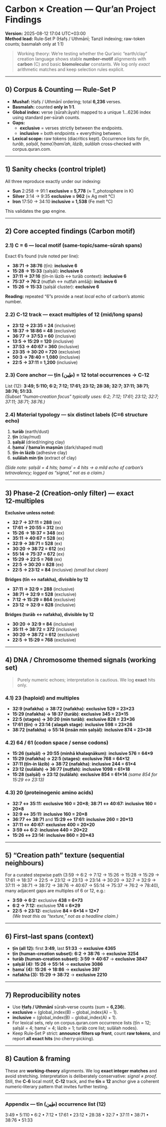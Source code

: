 # Carbon × Creation — Qur’an Project Findings

**Version:** 2025-08-12 17:04 UTC+03:00  
**Method lead:** Rule‑Set P (Ḥafṣ / Uthmānī; Tanzil indexing; raw-token counts; basmalah only at 1:1)

> Working theory: We’re testing whether the Qur’anic “earth/clay” creation language shows stable **number–motif** alignments with **carbon** (C) and basic **biomolecular** constants. We log only _exact_ arithmetic matches and keep selection rules explicit.

---

## 0) Corpus & Counting — Rule‑Set P

- **Mushaf:** Ḥafṣ / Uthmānī ordering; total **6,236** verses.
- **Basmalah:** counted **only in 1:1**.
- **Global index:** verse (sūrah:āyah) mapped to a unique 1…6236 index using standard per‑sūrah counts.
- **Gaps:**
  - **exclusive** = verses strictly between the endpoints.
  - **inclusive** = both endpoints + everything between.
- **Lexical scope:** raw tokens (diacritics kept). Occurrence lists for _ṭīn_, _turāb_, _ṣalṣāl_, _ḥamaʾ/ḥamiʾah_, _lāzib_, _sulālah_ cross‑checked with corpus.quran.com.

---

## 1) Sanity checks (control triplet)

All three reproduce exactly under our indexing:

- **Sun** 2:258 → 91:1 **exclusive = 5,778** (≈ T_photosphere in K)
- **Silver** 3:14 → 9:35 **exclusive = 962** (≈ Ag melt °C)
- **Iron** 17:50 → 34:10 **inclusive = 1,538** (Fe melt °C)

This validates the gap engine.

---

## 2) Core accepted findings (Carbon motif)

### 2.1) **C = 6** — local motif (same‑topic/same‑sūrah spans)

Exact 6’s found (rule noted per line):

- **38:71 → 38:76** (ṭīn): **inclusive 6**
- **15:28 → 15:33** (ṣalṣāl): **inclusive 6**
- **37:11 → 37:16** (ṭīn‑in lāzib ↔ turāb context): **inclusive 6**
- **75:37 → 76:2** (nuṭfah ↔ nuṭfah amšāj): **inclusive 6**
- **15:26 → 15:33** (ṣalṣāl cluster): **exclusive 6**

**Reading:** repeated “6”s provide a neat _local_ echo of carbon’s atomic number.

### 2.2) **C‑12 track** — exact multiples of 12 (mid/long spans)

- **23:12 → 23:35 = 24** (inclusive)
- **18:37 → 18:86 = 48** (exclusive)
- **36:77 → 37:53 = 60** (inclusive)
- **13:5 → 15:29 = 120** (inclusive)
- **37:53 → 40:67 = 360** (inclusive)
- **23:35 → 30:20 = 720** (exclusive)
- **50:3 → 78:40 = 1,080** (inclusive)
- **22:5 → 37:11 = 1,200** (inclusive)

### 2.3) **Core anchor — ṭīn (طِين) = 12 total occurrences** → **C‑12**

List (12): **3:49; 5:110; 6:2; 7:12; 17:61; 23:12; 28:38; 32:7; 37:11; 38:71; 38:76; 51:33**.  
_(Subset “human‑creation focus” typically uses: 6:2; 7:12; 17:61; 23:12; 32:7; 37:11; 38:71; 38:76.)_

### 2.4) Material typology — **six** distinct labels (C=6 structure echo)

1. **turāb** (earth/dust)
2. **ṭīn** (clay/mud)
3. **ṣalṣāl** (dried/ringing clay)
4. **ḥamaʾ / ḥamaʾin maṣnūn** (dark/shaped mud)
5. **ṭīn‑in lāzib** (adhesive clay)
6. **sulālah min ṭīn** (extract of clay)

_(Side note: ṣalṣāl = 4 hits; ḥamaʾ = 4 hits → a mild echo of carbon’s tetravalency; logged as “signal,” not as a claim.)_

---

## 3) Phase‑2 (Creation‑only filter) — exact 12‑multiples

**Exclusive unless noted:**

- **32:7 → 37:11 = 288** (ex)
- **17:61 → 20:55 = 312** (ex)
- **15:26 → 18:37 = 348** (ex)
- **35:11 → 40:67 = 528** (ex)
- **32:9 → 38:71 = 528** (ex)
- **30:20 → 38:72 = 612** (ex)
- **55:14 → 75:37 = 672** (ex)
- **15:29 → 22:5 = 768** (ex)
- **22:5 → 30:20 = 828** (ex)
- **22:5 → 23:12 = 84** (inclusive) _(small but clean)_

**Bridges (tīn ↔ nafakha), divisible by 12**

- **37:11 → 32:9 = 288** (inclusive)
- **38:71 → 32:9 = 528** (exclusive)
- **7:12 → 15:29 = 864** (exclusive)
- **23:12 → 32:9 = 828** (inclusive)

**Bridges (turāb ↔ nafakha), divisible by 12**

- **30:20 → 32:9 = 84** (inclusive)
- **35:11 → 38:72 = 372** (inclusive)
- **30:20 → 38:72 = 612** (exclusive)
- **22:5 → 15:29 = 768** (exclusive)

---

## 4) DNA / Chromosome themed signals (working set)

> Purely numeric echoes; interpretation is cautious. We log **exact** hits only.

### 4.1) **23 (haploid) and multiples**

- **32:9 (nafakha) → 38:72 (nafakha)**: **exclusive 529 = 23×23**
- **15:29 (nafakha) → 18:37 (turāb)**: **exclusive 345 = 23×15**
- **22:5 (stages) → 30:20 (min turāb)**: **exclusive 828 = 23×36**
- **17:61 (ṭīn) → 23:14 (ʿalaqah stage)**: **inclusive 598 = 23×26**
- **38:72 (nafakha) → 55:14 (insān min ṣalṣāl)**: **inclusive 874 = 23×38**

### 4.2) **64 / 61 (codon space / sense codons)**

- **15:26 (ṣalṣāl) → 20:55 (minhā khalaqnākum)**: **inclusive 576 = 64×9**
- **15:29 (nafakha) → 22:5 (stages)**: **exclusive 768 = 64×12**
- **37:11 (ṭīn‑in lāzib) → 38:72 (nafakha)**: **inclusive 244 = 61×4**
- **23:12 (sulālah) → 36:77 (nuṭfah)**: **inclusive 1098 = 61×18**
- **15:28 (ṣalṣāl) → 23:12 (sulālah)**: **exclusive 854 = 61×14** _(same 854 for 15:29 ↔ 23:13)_

### 4.3) **20 (proteinogenic amino acids)**

- **32:7 ↔ 35:11:** **exclusive 160 = 20×8**; **38:71 ↔ 40:67:** **inclusive 160 = 20×8**
- **32:9 ↔ 35:11:** **inclusive 160 = 20×8**
- **36:77 ↔ 38:71** and **15:29 ↔ 17:61:** **inclusive 260 = 20×13**
- **37:11 ↔ 40:67:** **exclusive 400 = 20×20**
- **3:59 ↔ 6:2:** **inclusive 440 = 20×22**
- **15:26 ↔ 23:14:** **inclusive 860 = 20×43**

---

## 5) “Creation path” texture (sequential neighbours)

For a curated stepwise path (3:59 → 6:2 → 7:12 → 15:26 → 15:28 → 15:29 → 17:61 → 18:37 → 22:5 → 23:12 → 23:13 → 23:14 → 30:20 → 32:7 → 32:9 → 37:11 → 38:71 → 38:72 → 38:76 → 40:67 → 55:14 → 75:37 → 76:2 → 78:40), many adjacent gaps are multiples of 6 or 12, e.g.:

- **3:59 → 6:2:** exclusive **438 = 6×73**
- **6:2 → 7:12:** exclusive **174 = 6×29**
- **22:5 → 23:12:** exclusive **84 = 6×14 = 12×7**  
  _(We treat this as “texture,” not as a headline claim.)_

---

## 6) First–last spans (context)

- **ṭīn (all 12):** first **3:49**, last **51:33** → **exclusive 4365**
- **ṭīn (human‑creation subset):** **6:2 → 38:76** → **exclusive 3254**
- **turāb (human‑creation subset):** **3:59 → 40:67** → **exclusive 3847**
- **ṣalṣāl (4):** **15:26 → 55:14** → **exclusive 3086**
- **ḥamaʾ (4):** **15:26 → 18:86** → **exclusive 397**
- **nafakha (3):** **15:29 → 38:72** → **exclusive 2210**

---

## 7) Reproducibility notes

- Use **Ḥafṣ / Uthmānī** sūrah‑verse counts (sum = **6,236**).
- **exclusive** = (global_index(B) − global_index(A) − 1).
- **inclusive** = (global_index(B) − global_index(A) + 1).
- For lexical sets, rely on corpus.quran.com occurrence lists (ṭīn = 12; ṣalṣāl = 4; ḥamaʾ = 4; lāzib = 1; turāb core list; sulālah nodes).
- Keep Rule‑Set P strict: **announce filters up front**, count **raw tokens**, and report **all exact hits** (no cherry‑picking).

---

## 8) Caution & framing

These are **working‑theory** alignments. We log **exact integer matches** and avoid stretching. Interpretation is deliberately conservative: _signal_ ≠ _proof_. Still, the **C‑6** local motif, **C‑12** track, and the **tīn = 12** anchor give a coherent numeric‑literary pattern that invites further testing.

---

### Appendix — tīn (طِين) occurrence list (12)

3:49 • 5:110 • 6:2 • 7:12 • 17:61 • 23:12 • 28:38 • 32:7 • 37:11 • 38:71 • 38:76 • 51:33
